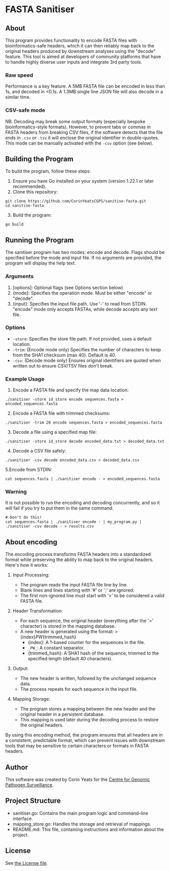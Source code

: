 # FASTA Sanitiser

## About

This program provides functionality to encode FASTA files with bioinformatics-safe headers, which it can then reliably
map back to the original headers produced by downstream analyses using the "decode" feature. This tool is aimed at
developers of community platforms that have to handle highly diverse user inputs and integrate 3rd party tools.

### Raw speed

Performance is a key feature. A 5MB FASTA file can be encoded in less than 1s, and decoded in <0.1s. A 1.3MB single line
JSON file will also decode in a similar time.

### CSV-safe mode

NB. Decoding may break some output formats (especially bespoke bioinformatics-style formats). However, to prevent tabs
or commas in FASTA headers from breaking CSV files, if the software detects that the file ends in `.csv` or `.tsv` it
will enclose the original identifier in double-quotes. This mode can be manually activated with the `-csv` option (see
below).

## Building the Program

To build the program, follow these steps:

1. Ensure you have Go installed on your system (version 1.22.1 or later recommended).
2. Clone this repository:

```
git clone https://github.com/CorinYeatsCGPS/sanitise-fasta.git
cd sanitise-fasta
```

3. Build the program:

```
go build
```

## Running the Program

The sanitiser program has two modes: encode and decode. Flags should be specified before the mode and input file. If no
arguments are provided, the program will display the help text.

### Arguments

1. [options]: Optional flags (see Options section below)
2. {mode}: Specifies the operation mode. Must be either "encode" or "decode".
3. {input}: Specifies the input file path. Use '-' to read from STDIN. "encode" mode only accepts FASTAs, while decode
   accepts any text file.

### Options

- `-store`: Specifies the store file path. If not provided, uses a default location.
- `-trim`: (Encode mode only) Specifies the number of characters to keep from the SHA1 checksum (max 40). Default is 40.
- `-csv`: (Decode mode only) Ensures original identifiers are quoted when written out to ensure CSV/TSV files don't
  break.

### Example Usage

1. Encode a FASTA file and specify the map data location:

```
./sanitiser -store id_store encode sequences.fasta > encoded_sequences.fasta
```

2. Encode a FASTA file with trimmed checksums:

```
./sanitiser -trim 20 encode sequences.fasta > encoded_sequences.fasta
```

3. Decode a file using a specified map file:

```
./sanitiser -store id_store decode encoded_data.txt > decoded_data.txt
```

4. Decode a CSV file safely:

```
./sanitiser -csv decode encoded_data.csv > decoded_data.csv
```

5.Encode from STDIN:

```
cat sequences.fasta | ./sanitiser encode - > encoded_sequences.fasta
```

### Warning

It is not possible to run the encoding and decoding concurrently, and so it will fail if you try to put them in the same command.

```
# Don't do this!
cat sequences.fasta | ./sanitiser encode - | my_program.py | ./sanitiser -csv decode - > results.csv
```

## About encoding

The encoding process transforms FASTA headers into a standardized format while preserving the ability to map back to the original headers. Here's how it works:

1. Input Processing:
    - The program reads the input FASTA file line by line.
    - Blank lines and lines starting with '#' or ';' are ignored.
    - The first non-ignored line must start with '>' to be considered a valid FASTA file.

2. Header Transformation:
    - For each sequence, the original header (everything after the '>' character) is stored in the mapping database.
    - A new header is generated using the format: >{index}_PW_{trimmed_hash}
        - {index}: A 1-based counter for the sequences in the file.
        - `_PW_`: A constant separator.
        - {trimmed_hash}: A SHA1 hash of the sequence, trimmed to the specified length (default 40 characters).

3. Output:
    - The new header is written, followed by the unchanged sequence data.
    - The process repeats for each sequence in the input file.

4. Mapping Storage:
    - The program stores a mapping between the new header and the original header in a persistent database.
    - This mapping is used later during the decoding process to restore the original headers.

By using this encoding method, the program ensures that all headers are in a consistent, predictable format, which can prevent issues with downstream tools that may be sensitive to certain characters or formats in FASTA headers.

## Author

This software was created by Corin Yeats for
the [Centre for Genomic Pathogen Surveillance](https://www.pathogensurveillance.net/).

## Project Structure

- sanitiser.go: Contains the main program logic and command-line interface.
- mapping_store.go: Handles the storage and retrieval of mappings.
- README.md: This file, containing instructions and information about the project.

## License

See [the License file](LICENSE).

